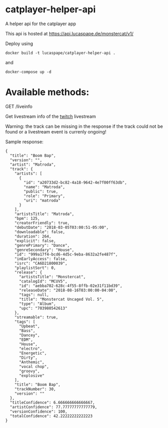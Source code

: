 # catplayer-helper-api
A helper api for the catplayer app

This api is hosted at https://api.lucaspape.de/monstercat/v1/

Deploy using
```
docker build -t lucaspape/catplayer-helper-api .
```
and
```
docker-compose up -d
```

# Available methods:

GET /liveinfo

Get livestream info of the [twitch](https://www.twitch.tv/monstercat) livestream

Warning: the track can be missing in the response if the track could not be found or a livestream event is currenly ongoing!

Sample response:

```
{
  "title": "Boom Bap",
  "version": "",
  "artist": "Matroda",
  "track": {
    "artists": [
      {
        "id": "a20733d2-bc82-4a18-9642-4e7f00ff63db",
        "name": "Matroda",
        "public": true,
        "role": "Primary",
        "uri": "matroda"
      }
    ],
    "artistsTitle": "Matroda",
    "bpm": 125,
    "creatorFriendly": true,
    "debutDate": "2018-03-05T03:00:51-05:00",
    "downloadable": false,
    "duration": 264,
    "explicit": false,
    "genrePrimary": "Dance",
    "genreSecondary": "House",
    "id": "999a17f4-bcd6-4d5c-9eba-8632a2fe487f",
    "inEarlyAccess": false,
    "isrc": "CA6D21800039",
    "playlistSort": 0,
    "release": {
      "artistsTitle": "Monstercat",
      "catalogId": "MCUV5",
      "id": "aebba702-628c-4f55-8ffb-02e31f11bd39",
      "releaseDate": "2018-08-16T03:00:00-04:00",
      "tags": null,
      "title": "Monstercat Uncaged Vol. 5",
      "type": "Album",
      "upc": "703980542613"
    },
    "streamable": true,
    "tags": [
      "Upbeat",
      "Bass",
      "Dancey",
      "EDM",
      "House",
      "electro",
      "Energetic",
      "Dirty",
      "Anthemic",
      "vocal chop",
      "groovy",
      "explosive"
    ],
    "title": "Boom Bap",
    "trackNumber": 30,
    "version": ""
  },
  "titleConfidence": 6.666666666666667,
  "artistConfidence": 77.77777777777779,
  "versionConfidence": 100,
  "totalConfidence": 42.22222222222223
}
```
